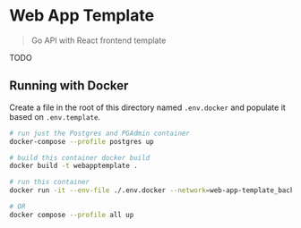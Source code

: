 # Web App Template
> Go API with React frontend template

TODO

## Running with Docker
Create a file in the root of this directory named `.env.docker` and populate it based on `.env.template`.
```sh
# run just the Postgres and PGAdmin container
docker-compose --profile postgres up

# build this container docker build
docker build -t webapptemplate .

# run this container
docker run -it --env-file ./.env.docker --network=web-app-template_backend -p 8000:8000 webapptemplate

# OR
docker compose --profile all up
```